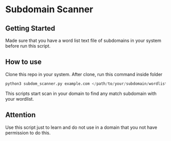 # Subdomain Scanner

## Getting Started
Made sure that you have a word list text file of subdomains in your system before run this script.

## How to use
Clone this repo in your system.
After clone, run this command inside folder
```python
python3 subdom_scanner.py example.com </path/to/your/subdomain/wordlist.txt>
```
This scripts start scan in your domain to find any match subdomain with your wordlist.

## Attention
Use this script just to learn and do not use in a domain that you not have permission to do this.
